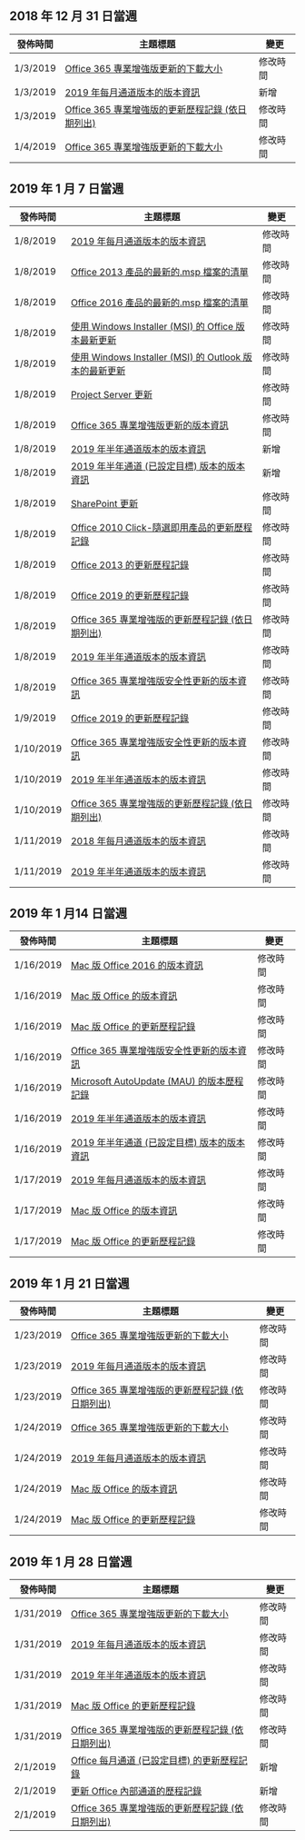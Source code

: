 <!-- This file is generated automatically each week. Changes made to this file will be overwritten.-->




## <a name="week-of-december-31-2018"></a>2018 年 12 月 31 日當週


| 發佈時間 |主題標題 | 變更 |
|------|------------|--------|
| 1/3/2019 | [Office 365 專業增強版更新的下載大小](/OfficeUpdates/download-sizes-office365-proplus-updates) | 修改時間 |
| 1/3/2019 | [2019 年每月通道版本的版本資訊](/OfficeUpdates/monthly-channel-2019) | 新增 |
| 1/3/2019 | [Office 365 專業增強版的更新歷程記錄 (依日期列出)](/OfficeUpdates/update-history-office365-proplus-by-date) | 修改時間 |
| 1/4/2019 | [Office 365 專業增強版更新的下載大小](/OfficeUpdates/download-sizes-office365-proplus-updates) | 修改時間 |


## <a name="week-of-january-07-2019"></a>2019 年 1 月 7 日當週


| 發佈時間 |主題標題 | 變更 |
|------|------------|--------|
| 1/8/2019 | [2019 年每月通道版本的版本資訊](/OfficeUpdates/monthly-channel-2019) | 修改時間 |
| 1/8/2019 | [Office 2013 產品的最新的.msp 檔案的清單](/OfficeUpdates/msp-files-office-2013) | 修改時間 |
| 1/8/2019 | [Office 2016 產品的最新的.msp 檔案的清單](/OfficeUpdates/msp-files-office-2016) | 修改時間 |
| 1/8/2019 | [使用 Windows Installer (MSI) 的 Office 版本最新更新](/OfficeUpdates/office-updates-msi) | 修改時間 |
| 1/8/2019 | [使用 Windows Installer (MSI) 的 Outlook 版本的最新更新](/OfficeUpdates/outlook-updates-msi) | 修改時間 |
| 1/8/2019 | [Project Server 更新](/OfficeUpdates/project-server-updates) | 修改時間 |
| 1/8/2019 | [Office 365 專業增強版更新的版本資訊](/OfficeUpdates/release-notes-office365-proplus) | 修改時間 |
| 1/8/2019 | [2019 年半年通道版本的版本資訊](/OfficeUpdates/semi-annual-channel-2019) | 新增 |
| 1/8/2019 | [2019 年半年通道 (已設定目標) 版本的版本資訊](/OfficeUpdates/semi-annual-channel-targeted-2019) | 新增 |
| 1/8/2019 | [SharePoint 更新](/OfficeUpdates/sharepoint-updates) | 修改時間 |
| 1/8/2019 | [Office 2010 Click-隨選即用產品的更新歷程記錄](/OfficeUpdates/update-history-office-2010-click-to-run) | 修改時間 |
| 1/8/2019 | [Office 2013 的更新歷程記錄](/OfficeUpdates/update-history-office-2013) | 修改時間 |
| 1/8/2019 | [Office 2019 的更新歷程記錄](/OfficeUpdates/update-history-office-2019) | 修改時間 |
| 1/8/2019 | [Office 365 專業增強版的更新歷程記錄 (依日期列出)](/OfficeUpdates/update-history-office365-proplus-by-date) | 修改時間 |
| 1/8/2019 | [2019 年半年通道版本的版本資訊](/OfficeUpdates/semi-annual-channel-2019) | 修改時間 |
| 1/8/2019 | [Office 365 專業增強版安全性更新的版本資訊](/OfficeUpdates/office365-proplus-security-updates) | 修改時間 |
| 1/9/2019 | [Office 2019 的更新歷程記錄](/OfficeUpdates/update-history-office-2019) | 修改時間 |
| 1/10/2019 | [Office 365 專業增強版安全性更新的版本資訊](/OfficeUpdates/office365-proplus-security-updates) | 修改時間 |
| 1/10/2019 | [2019 年半年通道版本的版本資訊](/OfficeUpdates/semi-annual-channel-2019) | 修改時間 |
| 1/10/2019 | [Office 365 專業增強版的更新歷程記錄 (依日期列出)](/OfficeUpdates/update-history-office365-proplus-by-date) | 修改時間 |
| 1/11/2019 | [2018 年每月通道版本的版本資訊](/OfficeUpdates/monthly-channel-2018) | 修改時間 |
| 1/11/2019 | [2019 年半年通道版本的版本資訊](/OfficeUpdates/semi-annual-channel-2019) | 修改時間 |


## <a name="week-of-january-14-2019"></a>2019 年 1 月14 日當週


| 發佈時間 |主題標題 | 變更 |
|------|------------|--------|
| 1/16/2019 | [Mac 版 Office 2016 的版本資訊](/OfficeUpdates/release-notes-office-2016-mac) | 修改時間 |
| 1/16/2019 | [Mac 版 Office 的版本資訊](/OfficeUpdates/release-notes-office-for-mac) | 修改時間 |
| 1/16/2019 | [Mac 版 Office 的更新歷程記錄](/OfficeUpdates/update-history-office-for-mac) | 修改時間 |
| 1/16/2019 | [Office 365 專業增強版安全性更新的版本資訊](/OfficeUpdates/office365-proplus-security-updates) | 修改時間 |
| 1/16/2019 | [Microsoft AutoUpdate (MAU) 的版本歷程記錄](/OfficeUpdates/release-history-microsoft-autoupdate) | 修改時間 |
| 1/16/2019 | [2019 年半年通道版本的版本資訊](/OfficeUpdates/semi-annual-channel-2019) | 修改時間 |
| 1/16/2019 | [2019 年半年通道 (已設定目標) 版本的版本資訊](/OfficeUpdates/semi-annual-channel-targeted-2019) | 修改時間 |
| 1/17/2019 | [2019 年每月通道版本的版本資訊](/OfficeUpdates/monthly-channel-2019) | 修改時間 |
| 1/17/2019 | [Mac 版 Office 的版本資訊](/OfficeUpdates/release-notes-office-for-mac) | 修改時間 |
| 1/17/2019 | [Mac 版 Office 的更新歷程記錄](/OfficeUpdates/update-history-office-for-mac) | 修改時間 |


## <a name="week-of-january-21-2019"></a>2019 年 1 月 21 日當週


| 發佈時間 |主題標題 | 變更 |
|------|------------|--------|
| 1/23/2019 | [Office 365 專業增強版更新的下載大小](/OfficeUpdates/download-sizes-office365-proplus-updates) | 修改時間 |
| 1/23/2019 | [2019 年每月通道版本的版本資訊](/OfficeUpdates/monthly-channel-2019) | 修改時間 |
| 1/23/2019 | [Office 365 專業增強版的更新歷程記錄 (依日期列出)](/OfficeUpdates/update-history-office365-proplus-by-date) | 修改時間 |
| 1/24/2019 | [Office 365 專業增強版更新的下載大小](/OfficeUpdates/download-sizes-office365-proplus-updates) | 修改時間 |
| 1/24/2019 | [2019 年每月通道版本的版本資訊](/OfficeUpdates/monthly-channel-2019) | 修改時間 |
| 1/24/2019 | [Mac 版 Office 的版本資訊](/OfficeUpdates/release-notes-office-for-mac) | 修改時間 |
| 1/24/2019 | [Mac 版 Office 的更新歷程記錄](/OfficeUpdates/update-history-office-for-mac) | 修改時間 |


## <a name="week-of-january-28-2019"></a>2019 年 1 月 28 日當週


| 發佈時間 |主題標題 | 變更 |
|------|------------|--------|
| 1/31/2019 | [Office 365 專業增強版更新的下載大小](/OfficeUpdates/download-sizes-office365-proplus-updates) | 修改時間 |
| 1/31/2019 | [2019 年每月通道版本的版本資訊](/OfficeUpdates/monthly-channel-2019) | 修改時間 |
| 1/31/2019 | [2019 年半年通道版本的版本資訊](/OfficeUpdates/semi-annual-channel-2019) | 修改時間 |
| 1/31/2019 | [Mac 版 Office 的更新歷程記錄](/OfficeUpdates/update-history-office-for-mac) | 修改時間 |
| 1/31/2019 | [Office 365 專業增強版的更新歷程記錄 (依日期列出)](/OfficeUpdates/update-history-office365-proplus-by-date) | 修改時間 |
| 2/1/2019 | [Office 每月通道 (已設定目標) 的更新歷程記錄](/OfficeUpdates/update-history-monthly-channel-targeted) | 新增 |
| 2/1/2019 | [更新 Office 內部通道的歷程記錄](/OfficeUpdates/update-history-office-insider) | 新增 |
| 2/1/2019 | [Office 365 專業增強版的更新歷程記錄 (依日期列出)](/OfficeUpdates/update-history-office365-proplus-by-date) | 修改時間 |
